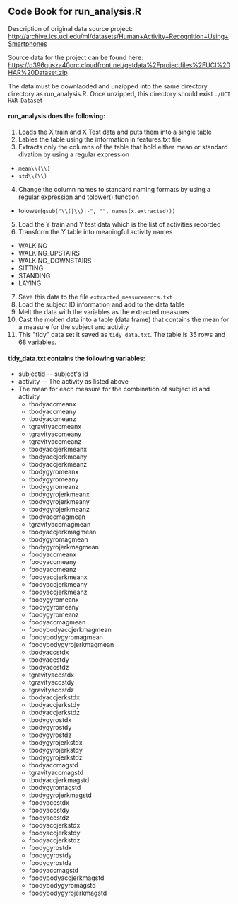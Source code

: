 ## Code Book for run_analysis.R

Description of original data source project:  http://archive.ics.uci.edu/ml/datasets/Human+Activity+Recognition+Using+Smartphones

Source data for the project can be found here: https://d396qusza40orc.cloudfront.net/getdata%2Fprojectfiles%2FUCI%20HAR%20Dataset.zip

The data must be downlaoded and unzipped into the same directory directory as run_analysis.R. Once unzipped, this directory should exist `./UCI HAR Dataset`

#### run_analysis does the following:
1. Loads the X train and X Test data and puts them into a single table
2. Lables the table using the information in features.txt file
3. Extracts only the columns of the table that hold either mean or standard divation by using a regular expression
  * `mean\\(\\)`
  * `std\\(\\)`
4. Change the column names to standard naming formats by using a regular expression and tolower() function
  * tolower(`gsub("\\(|\\)|-", "", names(x.extracted)))`
5. Load the Y train and Y test data which is the list of activities recorded
6. Transform the Y table into meaningful activity names
  * WALKING
  * WALKING_UPSTAIRS
  * WALKING_DOWNSTAIRS
  * SITTING
  * STANDING
  * LAYING
7. Save this data to the file `extracted_measurements.txt`
8. Load the subject ID information and add to the data table
9. Melt the data with the variables as the extracted measures
10. Cast the molten data into a table (data frame) that contains the mean for a measure for the subject and activity
11.  This "tidy" data set it saved as `tidy_data.txt`.  The table is 35 rows and 68 variables.

#### tidy_data.txt contains the following variables:
* subjectid -- subject's id        
* activity  -- The activity as listed above                 
* The mean for each measure for the combination of subject id and activity
  * tbodyaccmeanx
  * tbodyaccmeany           
  * tbodyaccmeanz
  * tgravityaccmeanx
  * tgravityaccmeany
  * tgravityaccmeanz
  * tbodyaccjerkmeanx
  * tbodyaccjerkmeany
  * tbodyaccjerkmeanz
  * tbodygyromeanx        
  * tbodygyromeany
  * tbodygyromeanz
  * tbodygyrojerkmeanx
  * tbodygyrojerkmeany
  * tbodygyrojerkmeanz
  * tbodyaccmagmean
  * tgravityaccmagmean
  * tbodyaccjerkmagmean
  * tbodygyromagmean
  * tbodygyrojerkmagmean
  * fbodyaccmeanx
  * fbodyaccmeany
  * fbodyaccmeanz
  * fbodyaccjerkmeanx
  * fbodyaccjerkmeany
  * fbodyaccjerkmeanz
  * fbodygyromeanx
  * fbodygyromeany
  * fbodygyromeanz
  * fbodyaccmagmean
  * fbodybodyaccjerkmagmean
  * fbodybodygyromagmean
  * fbodybodygyrojerkmagmean
  * tbodyaccstdx     
  * tbodyaccstdy
  * tbodyaccstdz
  * tgravityaccstdx
  * tgravityaccstdy 
  * tgravityaccstdz
  * tbodyaccjerkstdx
  * tbodyaccjerkstdy
  * tbodyaccjerkstdz
  * tbodygyrostdx
  * tbodygyrostdy
  * tbodygyrostdz
  * tbodygyrojerkstdx
  * tbodygyrojerkstdy
  * tbodygyrojerkstdz
  * tbodyaccmagstd
  * tgravityaccmagstd
  * tbodyaccjerkmagstd
  * tbodygyromagstd
  * tbodygyrojerkmagstd
  * fbodyaccstdx  
  * fbodyaccstdy
  * fbodyaccstdz
  * fbodyaccjerkstdx
  * fbodyaccjerkstdy
  * fbodyaccjerkstdz
  * fbodygyrostdx
  * fbodygyrostdy
  * fbodygyrostdz
  * fbodyaccmagstd
  * fbodybodyaccjerkmagstd
  * fbodybodygyromagstd
  * fbodybodygyrojerkmagstd
